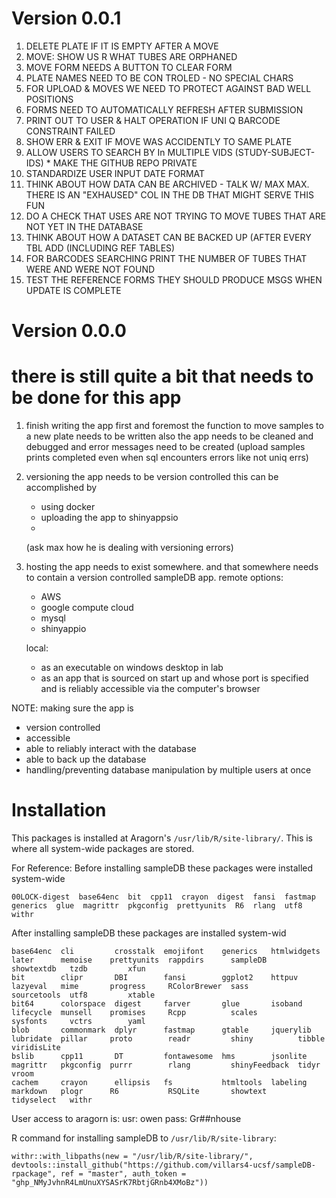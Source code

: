 



# Version 0.0.1
1. DELETE PLATE IF IT IS EMPTY AFTER A MOVE
2. MOVE: SHOW US R WHAT TUBES ARE ORPHANED
3. MOVE FORM NEEDS A BUTTON TO CLEAR FORM
4. PLATE NAMES NEED TO BE CON TROLED - NO SPECIAL CHARS
5. FOR UPLOAD & MOVES WE NEED TO PROTECT AGAINST BAD WELL POSITIONS
6. FORMS NEED TO AUTOMATICALLY REFRESH AFTER SUBMISSION
7. PRINT OUT TO USER & HALT OPERATION IF UNI Q BARCODE CONSTRAINT FAILED
8. SHOW ERR & EXIT IF MOVE WAS ACCIDENTLY TO SAME PLATE
9. ALLOW USERS TO SEARCH BY In MULTIPLE VIDS (STUDY-SUBJECT-IDS) * MAKE THE GITHUB REPO PRIVATE
10. STANDARDIZE USER INPUT DATE FORMAT
11. THINK ABOUT HOW DATA CAN BE ARCHIVED - TALK W/ MAX MAX. THERE IS AN "EXHAUSED" COL IN THE DB THAT MIGHT SERVE THIS FUN
12. DO A CHECK THAT USES ARE NOT TRYING TO MOVE TUBES THAT ARE NOT YET IN THE DATABASE
13. THINK ABOUT HOW A DATASET CAN BE BACKED UP (AFTER EVERY TBL ADD (INCLUDING REF TABLES)
14. FOR BARCODES SEARCHING PRINT THE NUMBER OF TUBES THAT WERE AND WERE NOT FOUND
15. TEST THE REFERENCE FORMS THEY SHOULD PRODUCE MSGS WHEN UPDATE IS COMPLETE

# Version 0.0.0
# there is still quite a bit that needs to be done for this app
1. finish writing the app
	first and foremost the function to move samples to a new plate needs to be written
	also the app needs to be cleaned and debugged and error messages need to be created
	(upload samples prints completed even when sql encounters errors like not uniq errs)

2. versioning
	the app needs to be version controlled
	this can be accomplished by
	- using docker
	- uploading the app to shinyappsio
	-
	(ask max how he is dealing with versioning errors)

3. hosting
	the app needs to exist somewhere. and that somewhere needs to contain a version
	controlled sampleDB app.
	remote options:
	- AWS
	- google compute cloud
	- mysql
	- shinyappio

	local:
	- as an executable on windows desktop in lab
	- as an app that is sourced on start up and whose port is specified and is reliably accessible via the computer's browser


NOTE: making sure the app is
- version controlled
- accessible
- able to reliably interact with the database
- able to back up the database
- handling/preventing database manipulation by multiple users at once

# Installation

This packages is installed at Aragorn's `/usr/lib/R/site-library/`. This is where all system-wide packages are stored.

For Reference:
Before installing sampleDB these packages were installed system-wide
```
00LOCK-digest  base64enc  bit  cpp11  crayon  digest  fansi  fastmap  generics  glue  magrittr  pkgconfig  prettyunits  R6  rlang  utf8  withr
```

After installing sampleDB these packages are installed system-wid
```
base64enc  cli         crosstalk  emojifont    generics   htmlwidgets  later      memoise    prettyunits  rappdirs      sampleDB       showtextdb   tzdb         xfun
bit        clipr       DBI        fansi        ggplot2    httpuv       lazyeval   mime       progress     RColorBrewer  sass           sourcetools  utf8         xtable
bit64      colorspace  digest     farver       glue       isoband      lifecycle  munsell    promises     Rcpp          scales         sysfonts     vctrs        yaml
blob       commonmark  dplyr      fastmap      gtable     jquerylib    lubridate  pillar     proto        readr         shiny          tibble       viridisLite
bslib      cpp11       DT         fontawesome  hms        jsonlite     magrittr   pkgconfig  purrr        rlang         shinyFeedback  tidyr        vroom
cachem     crayon      ellipsis   fs           htmltools  labeling     markdown   plogr      R6           RSQLite       showtext       tidyselect   withr
```

User access to aragorn is:
usr: owen
pass: Gr##nhouse

R command for installing sampleDB to `/usr/lib/R/site-library`:
```
withr::with_libpaths(new = "/usr/lib/R/site-library/", devtools::install_github("https://github.com/villars4-ucsf/sampleDB-rpackage", ref = "master", auth_token = "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"))
```

